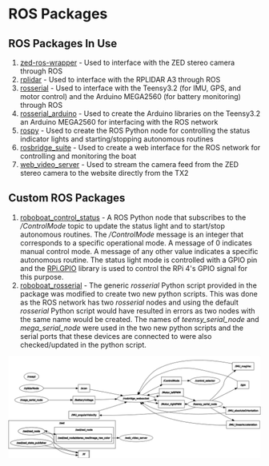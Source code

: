 # ROS Packages #

## ROS Packages In Use ##
1. [zed-ros-wrapper](http://wiki.ros.org/zed-ros-wrapper) - Used to interface with the ZED stereo camera through ROS
1. [rplidar](http://wiki.ros.org/rplidar) - Used to interface with the RPLIDAR A3 through ROS
1. [rosserial](http://wiki.ros.org/rosserial) - Used to interface with the Teensy3.2 (for IMU, GPS, and motor control) and the Arduino MEGA2560 (for battery monitoring) through ROS
1. [rosserial_arduino](http://wiki.ros.org/rosserial_arduino) - Used to create the Arduino libraries on the Teensy3.2 an Arduino MEGA2560 for interfacing with the ROS network
1. [rospy](http://wiki.ros.org/rospy) - Used to create the ROS Python node for controlling the status indicator lights and starting/stopping autonomous routines
1. [rosbridge_suite](http://wiki.ros.org/rosbridge_suite) - Used to create a web interface for the ROS network for controlling and monitoring the boat
1. [web_video_server](http://wiki.ros.org/web_video_server) - Used to stream the camera feed from the ZED stereo camera to the website directly from the TX2

## Custom ROS Packages ##
1. [roboboat_control_status](roboboat_control_status/) - A ROS Python node that subscribes to the */ControlMode* topic to update the status light and to start/stop autonomous routines. The */ControlMode* message is an integer that corresponds to a specific operational mode. A message of 0 indicates manual control mode. A message of any other value indicates a specific autonomous routine. The status light mode is controlled with a GPIO pin and the [RPi.GPIO](https://pypi.org/project/RPi.GPIO/) library is used to control the RPi 4's GPIO signal for this purpose.
1. [roboboat_rosserial](roboboat_rosserial/) - The generic *rosserial* Python script provided in the package was modified to create two new python scripts. This was done as the ROS network has two *rosserial* nodes and using the default *rosserial* Python script would have resulted in errors as two nodes with the same name would be created. The names of *teensy_serial_node* and *mega_serial_node* were used in the two new python scripts and the serial ports that these devices are connected to were also checked/updated in the python script.

![](rosgraph.png)
